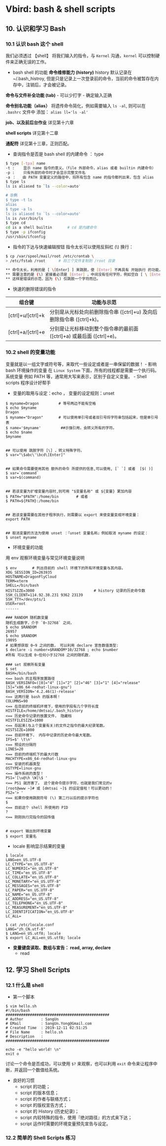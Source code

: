 # Vbird: bash & shell scripts

## 10. 认识和学习 Bash

### 10.1 认识 bash 这个 shell

我们必须透过 【shell】 将我们输入的指令，与 `Kernel` 沟通，`kernel` 可以控制硬件来正确无误的工作。

- bash shell 的功能
  **命令维修能力 (history)**
  history 默认记录在 ~/.bash_histroy, 但是只是记录上一次登录前的命令，当前的命令被暂存在内存中，注销后，才会被记录。

**命令与文件补全功能 (tab)** - 可以少打字 - 确定输入正确

**命令别名功能（alias）**
将遗传命令简化，例如需要输入 `ls -al`, 则可以在 `.bashrc` 文件中 添加：
`alias ll='ls -al'`

**job、以及前后台作业**
详见第十六章

**shell scripts**
详见第十二章

**通配符**
详见第十三章，正则匹配。

- 查询指令是否是 bash shell 的内建命令 ： type

```bash
$ type [-tpa] name
-t :    显示 name 指令的意义。（file 外部命令，alias 或者 builtin 内建命令）
-p :    只有外部的命令时才会显示完整文件名
-a ：   由 PATH 变量定义的路径中，将所有包含 name 的指令都列出来，包含 alias
$ type ls
ls is aliased to `ls --color=auto'

# 示例
$ type -t ls
alias
$ type -a ls
ls is aliased to `ls --color=auto'
ls is /usr/bin/ls
$ type cd
cd is a shell builtin       # cd 是内建命令
$ type -p ifconfig
/usr/sbin/ifconfig
```

- 指令的下达与快速编辑按钮
  指令太长可以使用反斜杠 (\\) 换行：

```bash
$ cp /var/spool/mail/root /etc/crontab \
> /etc/fstab /root      # 将三个文件复制到 /root 目录

** 命令太长，利用的是 [ \[Enter] ] 来跳脱，使 [Enter] 不再具有 开始执行 的功能，
** 需要注意的是 (\) 紧接着必须是 [Enter] ，中间没有任何字符，例如空白 [ \ [Enter] ] ,
** 这样是错误的示范，因为 (\) 仅跳脱一个字符而已。
```

- 快速的删除错误的指令

| 组合键            | 功能与示范                                                            |
| ----------------- | --------------------------------------------------------------------- |
| [ctrl]+u/[ctrl]+k | 分别是从光标处向前删除指令串 ([ctrl]+u) 及向后删除指令串 ([ctrl]+k)。 |
| [ctrl]+a/[ctrl]+e | 分别是让光标移动到整个指令串的最前面 ([ctrl]+a) 或最后面 ([ctrl]+e)。 |

### 10.2 shell 的变量功能

变量就是以一组文字或符号等，来取代一些设定或者是一串保留的数据！ - 影响 bash 环境操作的变量
在 `Linux System` 下面，所有的线程都是需要一个执行码。系统变量 例如 PATH 等，通常用大写来表示，区别于自定义变量。 - Shell scripts 程序设计好帮手

- 变量的取用与设定：echo ， 变量的设定规则：unset

```shell
$ myname=Dragon         # 等号两边不能有空格
$ echo $myname
Dragon
$ myname="Dragon"       # 可以使用单引号或者双引号将字符串包括起来，但是单引号表
$ name='$myname'         ##示强引用，会转义所有的字符。
$ echo $name
$myname


## 可以使用 跳脱字符 [\] ，转义特殊字符。
$ var="\$abc\'\bcd\[Enter]"


## 如果命令需要使用其他 额外的命令 所提供的信息,可以使用, [` `] 或者  [$( )]
$ var=`command`
$ var=$(command)


## 若该变量为扩增变量内容时,则可用 "$变量名称" 或 ${变量} 累加内容
$ PATH="$PATH":/home/bin        # 或者
$ PATH=${PATH}:/home/bin


## 若该变量需要在其他子程序执行，则需要以 export 来使变量变成环境变量：
export PATH


## 取消变量的方法为使用 unset ：『unset 变量名称』例如取消 myname 的设定：
$ unset myname
```

- 环境变量的功能

用 env 观察环境变量与常见环境变量说明

```shell
$ env       # 列出目前的 shell 环境下的所有环境变量与其内容。
XDG_SESSION_ID=263935
HOSTNAME=DragonFlyCloud
TERM=xterm
SHELL=/bin/bash
HISTSIZE=3000                           # history 记录的历史命令数
SSH_CLIENT=114.92.38.231 9362 23139
SSH_TTY=/dev/pts/1
USER=root
......

### RANDOM 随机数变量
随机生成数字，介于 `0~32768` 之间，
$ echo $RANDOM
26957
$ echo $RANDOM
19095
# 如果想获取 0~9 之间的数， 可以利用 declare 宣告数值类型:
$ declare -i number=$RANDOM*10/32768 ; echo $number
#所有 可以生成 0~任何小于32768 之间的随机数.

### set 观察所有变量
$ set
BASH=/bin/bash                                                                  <== bash 的主程序放置路径
BASH_VERSINFO=([0]="4" [1]="2" [2]="46" [3]="1" [4]="release" [5]="x86_64-redhat-linux-gnu")
BASH_VERSION='4.2.46(1)-release'                                                <== 这两行是 bash 的版本啊！
COLUMNS=90                                                                      <== 在目前的终端机环境下，使用的字段有几个字符长度
HISTFILE=/home/dmtsai/.bash_history                                             <== 历史命令记录的放置文件， 隐藏档
HISTFILESIZE=1000                                                               <== 存起来(与上个变量有关)的文件之指令的最大纪录笔数。
HISTSIZE=1000                                                                   <== 目前环境下， 内存中记录的历史命令最大笔数。
IFS=$' \t\n'                                                                    <== 预设的分隔符
LINES=20                                                                        <== 目前的终端机下的最大行数
MACHTYPE=x86_64-redhat-linux-gnu                                                <== 安装的机器类型
OSTYPE=linux-gnu                                                                <== 操作系统的类型！
PS1='[\u@\h \W]\$ '                                                             <== PS1 就厉害了。 这个是命令提示字符，也就是我们常见的v
[root@www ~]# 或 [dmtsai ~]$ 的设定值啦！可以更动的！
PS2='> '                                                                        <== 如果你使用跳脱符号 (\) 第二行以后的提示字符也
$                                                                               <== 目前这个 shell 所使用的 PID
?                                                                               <== 刚刚执行完指令的回传值


# export 输出到环境变量
$ export 变量名
```

- locale 影响显示结果的变量

```shell
$ locale
LANG=en_US.UTF-8
LC_CTYPE="en_US.UTF-8"
LC_NUMERIC="en_US.UTF-8"
LC_TIME="en_US.UTF-8"
LC_COLLATE="en_US.UTF-8"
LC_MONETARY="en_US.UTF-8"
LC_MESSAGES="en_US.UTF-8"
LC_PAPER="en_US.UTF-8"
LC_NAME="en_US.UTF-8"
LC_ADDRESS="en_US.UTF-8"
LC_TELEPHONE="en_US.UTF-8"
LC_MEASUREMENT="en_US.UTF-8"
LC_IDENTIFICATION="en_US.UTF-8"
LC_ALL=

$ cat /etc/locale.conf
LANG="zh_CN.utf-8"
$ LANG=en_US.utf8; locale
$ export LC_ALL=en_US.utf8; locale
```

- **变量键盘读取、数组与宣告： read, array, declare**
  - read

## 12. 学习 Shell Scripts

### 12.1 什么是 shell

- 第一个脚本

```shell
$ vim hello.sh
#!/bin/bash
###############################################
# Author        : SangUn
# EMail         : SangUn.Yong@Gmail.com
# Created Time  : 2019-12-11 02:51:25
# File Name     : hello.sh
# Description   :
###############################################

echo -e "hello world! \n"
exit o
```

讨论一个命令是否成功，可以使用 `$?` 来观察，也可以利用 `exit` 命令来让程序中断，并返回一个数值给系统。

- 良好的习惯
  - script 的功能；
  - script 的版本信息；
  - script 的作者与联络方式；
  - script 的版权宣告方式；
  - script 的 History (历史纪录)；
  - script 内较特殊的指令，使用『绝对路径』的方式来下达；
  - script 运作时需要的环境变量预先宣告与设定。

### 12.2 简单的 Shell Scripts 练习
